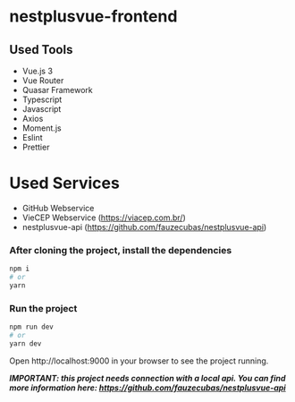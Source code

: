 # nestplusvue-frontend

## Used Tools
 - Vue.js 3
 - Vue Router
 - Quasar Framework
 - Typescript
 - Javascript
 - Axios
 - Moment.js
 - Eslint
 - Prettier
 
# Used Services
 - GitHub Webservice
 - VieCEP Webservice (https://viacep.com.br/)
 - nestplusvue-api (https://github.com/fauzecubas/nestplusvue-api) 

### After cloning the project, install the dependencies
```bash
npm i
# or
yarn
```

### Run the project
```bash
npm run dev
# or
yarn dev
```

Open http://localhost:9000 in your browser to see the project running.

***IMPORTANT: this project needs connection with a local api. You can find more information here: https://github.com/fauzecubas/nestplusvue-api***
